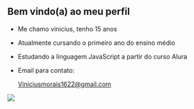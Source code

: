 ## Bem vindo(a) ao meu perfil

- Me chamo vinicius, tenho 15 anos
- Atualmente cursando o primeiro ano do ensino médio
- Estudando a linguagem JavaScript a partir do curso Alura

 
- Email para contato:

  Viniciusmorais1622@gmail.com


![](https://media1.tenor.com/m/GC1REmS67RgAAAAC/hi-hello.gif)

